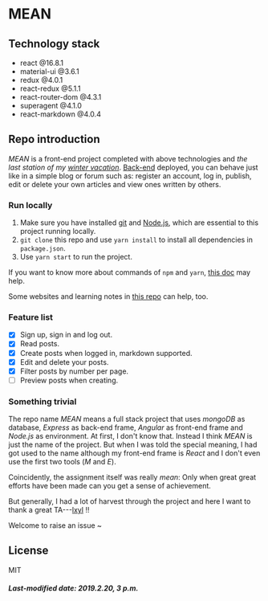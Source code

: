 # MEAN

## Technology stack

+ react @16.8.1
+ material-ui @3.6.1
+ redux @4.0.1
+ react-redux @5.1.1
+ react-router-dom @4.3.1
+ superagent @4.1.0
+ react-markdown @4.0.4

## Repo introduction

*MEAN* is a front-end project completed with above technologies and *the last station of my [winter vacation](https://github.com/Gusabary/Winter-Vacation)*. [Back-end](http://meandemo-env.2ammmpcvep.ap-southeast-1.elasticbeanstalk.com/) deployed, you can behave just like in a simple blog or forum such as: register an account, log in, publish, edit or delete your own articles and view ones written by others.

### Run locally

1. Make sure you have installed [git](https://git-scm.com/) and [Node.js](https://nodejs.org/zh-cn/), which are essential to this project running locally.
2. `git clone` this repo and use `yarn install` to install all dependencies in `package.json`. 
3. Use `yarn start` to run the project.

If you want to know more about commands of `npm` and `yarn`, [this doc](https://github.com/facebook/create-react-app/blob/master/README.md) may help.

Some websites and learning notes in [this repo](https://github.com/Gusabary/Winter-Vacation) can help, too.

### Feature list

- [x] Sign up, sign in and log out.
- [x] Read posts.
- [x] Create posts when logged in, markdown supported.
- [x] Edit and delete your posts.
- [x] Filter posts by number per page.
- [ ] Preview posts when creating.

### Something trivial

The repo name *MEAN* means a full stack project that uses *mongoDB* as database, *Express* as back-end frame, *Angular* as front-end frame and *Node.js* as environment. At first, I don't know that. Instead I think *MEAN* is just the name of the project. But when I was told the special meaning, I  had got used to the name although my front-end frame is *React* and I don't even use the first two tools (*M* and *E*). 

Coincidently, the assignment itself was really *mean*: Only when great great efforts have been made can you get a sense of achievement.

But generally, I had a lot of harvest through the project and here I want to thank a great TA---[lxyl](https://github.com/linxuyalun) !!

Welcome to raise an issue ~

## License

MIT

##### Last-modified date: 2019.2.20, 3 p.m.



